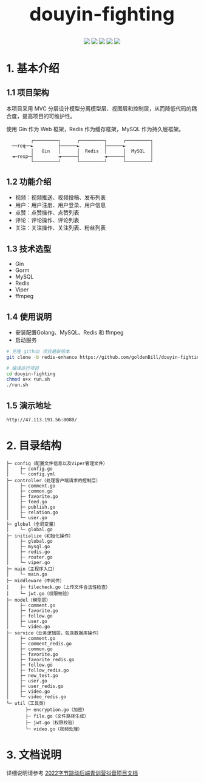 <h1 align="center" style="font-size:50px">douyin-fighting</h1>
<div align=center>
<img src="https://img.shields.io/badge/golang-1.18-blue"/>
<img src="https://img.shields.io/badge/gin-1.7.7-yellowgreen"/>
<img src="https://img.shields.io/badge/go--redis-8.11.5-brightgreen"/>
<img src="https://img.shields.io/badge/gorm-1.23.5-red"/>
<img src="https://img.shields.io/badge/viper-1.12.0-orange"/>
</div>

# 1. 基本介绍
## 1.1 项目架构
本项目采用 MVC 分层设计模型分离模型层、视图层和控制层，从而降低代码的耦合度，提高项目的可维护性。

使用 Gin 作为 Web 框架，Redis 作为缓存框架，MySQL 作为持久层框架。
```
         ┌─────────┐      ┌─────────┐      ┌─────────┐
  ──req──►         ├──────►         ├──────►         │
         │   Gin   │      │  Redis  │      │  MySQL  │
  ◄─resp─┤         ◄──────┤         ◄──────┤         │
         └─────────┘      └─────────┘      └─────────┘
```
## 1.2 功能介绍
- 视频：视频推送、视频投稿、发布列表
- 用户：用户注册、用户登录、用户信息
- 点赞：点赞操作、点赞列表
- 评论：评论操作、评论列表
- 关注：关注操作、关注列表、粉丝列表

## 1.3 技术选型
- Gin
- Gorm
- MySQL
- Redis
- Viper
- ffmpeg

## 1.4 使用说明
- 安装配置Golang、MySQL、Redis 和 ffmpeg
- 启动服务
```bash
# 克隆 github 项目最新版本
git clone -b redis-enhance https://github.com/goldenBill/douyin-fighting.git --depth=1

# 编译运行项目
cd douyin-fighting
chmod u+x run.sh
./run.sh
```

## 1.5 演示地址
```shell
http://47.113.191.56:8080/
```

# 2. 目录结构
```
├─ config（配置文件信息以及Viper管理文件）
│    ├─ config.go
│    └─ config.yml
├─ controller（处理客户端请求的控制层）
│    ├─ comment.go
│    ├─ common.go
│    ├─ favorite.go
│    ├─ feed.go
│    ├─ publish.go
│    ├─ relation.go
│    └─ user.go
├─ global（全局变量）
│    └─ global.go
├─ initialize（初始化操作）
│    ├─ global.go
│    ├─ mysql.go
│    ├─ redis.go
│    ├─ router.go
│    └─ viper.go
├─ main（主程序入口）
│    └─ main.go
├─ middleware（中间件）
│    ├─ filecheck.go（上传文件合法性检查）
│    └─ jwt.go（权限校验）
├─ model（模型层）
│    ├─ comment.go
│    ├─ favorite.go
│    ├─ follow.go
│    ├─ user.go
│    └─ video.go
├─ service（业务逻辑层，包含数据库操作）
│    ├─ comment.go
│    ├─ comment_redis.go
│    ├─ common.go
│    ├─ favorite.go
│    ├─ favorite_redis.go
│    ├─ follow.go
│    ├─ follow_redis.go
│    ├─ new_test.go
│    ├─ user.go
│    ├─ user_redis.go
│    ├─ video.go
│    └─ video_redis.go
└─ util（工具类）
       ├─ encryption.go（加密）
       ├─ file.go（文件路径生成）
       ├─ jwt.go（权限校验）
       └─ video.go（视频处理）
```

# 3. 文档说明

详细说明请参考
[2022字节跳动后端青训营抖音项目文档](https://gjj3nncz08.feishu.cn/docx/doxcnJGyQHB30zcOkkT3CkTC6Oc)